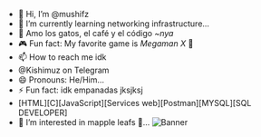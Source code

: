 - 👋 Hi, I’m @mushifz
- 🔭 I’m currently learning networking infrastructure...
- 🌱 Amo los gatos, el café y el código *~nya*  
- 🎮 Fun fact: My favorite game is *Megaman X* 🌟  
- 📫 How to reach me idk
- @Kishimuz on Telegram
- 😄 Pronouns: He/Him...
- ⚡ Fun fact: idk empanadas jksjksj
- [HTML][C][JavaScript][Services web][Postman][MYSQL][SQL DEVELOPER]
- 👀 I’m interested in mapple leafs 🍁...
  ![Banner](https://media0.giphy.com/media/v1.Y2lkPTc5MGI3NjExMGFwZGRienQ5dG11cHc1ZGxmcHB5ejRlcXFkZjBuZXhsdGhiaTJxbSZlcD12MV9pbnRlcm5hbF9naWZfYnlfaWQmY3Q9Zw/xUA7aQRkFEywi4rUgo/giphy.gif)


<!---
mushifz/mushifz is a ✨ special ✨ repository because its `README.md` (this file) appears on your GitHub profile.
You can click the Preview link to take a look at your changes.
--->
